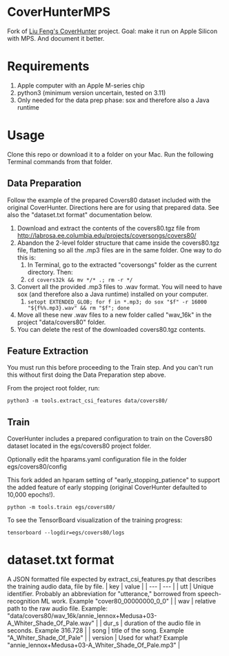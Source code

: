# CoverHunterMPS

Fork of [Liu Feng's CoverHunter](https://github.com/Liu-Feng-deeplearning/CoverHunter) project. Goal: make it run on Apple Silicon with MPS. And document it better.

# Requirements

1. Apple computer with an Apple M-series chip
2. python3 (minimum version uncertain, tested on 3.11)
3. Only needed for the data prep phase: sox and therefore also a Java runtime

# Usage

Clone this repo or download it to a folder on your Mac. Run the following Terminal commands from that folder.

## Data Preparation

Follow the example of the prepared Covers80 dataset included with the original CoverHunter. Directions here are for using that prepared data. See also the "dataset.txt format" documentation below.

1. Download and extract the contents of the covers80.tgz file from http://labrosa.ee.columbia.edu/projects/coversongs/covers80/
2. Abandon the 2-level folder structure that came inside the covers80.tgz file, flattening so all the .mp3 files are in the same folder. One way to do this is:
    1. In Terminal, go to the extracted "coversongs" folder as the current directory. Then: 
    2. `cd covers32k && mv */* .; rm -r */`
3. Convert all the provided .mp3 files to .wav format. You will need to have sox (and therefore also a Java runtime) installed on your computer.
    1. `setopt EXTENDED_GLOB; for f in *.mp3; do sox "$f" -r 16000 "${f%%.mp3}.wav" && rm "$f"; done`
4. Move all these new .wav files to a new folder called "wav_16k" in the project "data/covers80" folder.
5. You can delete the rest of the downloaded covers80.tgz contents.

## Feature Extraction

You must run this before proceeding to the Train step. And you can't run this without first doing the Data Preparation step above.

From the project root folder, run:

`python3 -m tools.extract_csi_features data/covers80/`

## Train

CoverHunter includes a prepared configuration to train on the Covers80 dataset located in the egs/covers80 project folder.
  
Optionally edit the hparams.yaml configuration file in the folder egs/covers80/config

This fork added an hparam setting of "early_stopping_patience" to support the added feature of early stopping (original CoverHunter defaulted to 10,000 epochs!).

`python -m tools.train egs/covers80/`

To see the TensorBoard visualization of the training progress:

`tensorboard --logdir=egs/covers80/logs`

# dataset.txt format

A JSON formatted file expected by extract_csi_features.py that describes the training audio data, file by file.
| key | value |
| --- | --- |
| utt | Unique identifier. Probably an abbreviation for "utterance," borrowed from speech-recognition ML work. Example "cover80_00000000_0_0" |
| wav | relative path to the raw audio file. Example: "data/covers80/wav_16k/annie_lennox+Medusa+03-A_Whiter_Shade_Of_Pale.wav" |
| dur_s | duration of the audio file in seconds. Example 316.728 |
| song | title of the song. Example "A_Whiter_Shade_Of_Pale" |
| version | Used for what? Example "annie_lennox+Medusa+03-A_Whiter_Shade_Of_Pale.mp3" |
